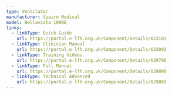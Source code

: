 ```yaml
---
type: Ventilator
manufacturer: Vyaire Medical
model: Bellavista 1000E
links:
  - linkType: Quick Guide
    url: https://portal.e-lfh.org.uk/Component/Details/623101
  - linkType: Clinician Manual
    url: https://portal.e-lfh.org.uk/Component/Details/633093
  - linkType: Training Videos
    url: https://portal.e-lfh.org.uk/Component/Details/629796
  - linkType: Full Manual
    url: https://portal.e-lfh.org.uk/Component/Details/629890
  - linkType: Technical Advanced
    url: https://portal.e-lfh.org.uk/Component/Details/629883
---
```

